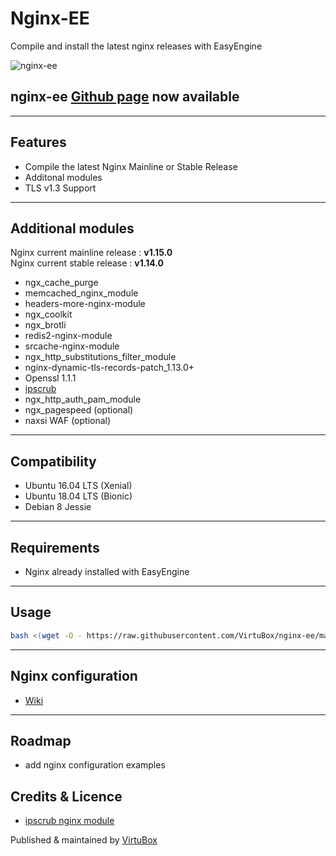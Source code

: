 # Nginx-EE

Compile and install the latest nginx releases with EasyEngine

![nginx-ee](https://raw.githubusercontent.com/VirtuBox/nginx-ee/master/nginx-ee.png)

## nginx-ee [Github page](https://virtubox.github.io/nginx-ee/) now available

-----

## Features

* Compile the latest Nginx Mainline or Stable Release
* Additonal modules
* TLS v1.3 Support

-----

## Additional modules

Nginx current mainline release : **v1.15.0**  
Nginx current stable release : **v1.14.0**

* ngx_cache_purge
* memcached_nginx_module
* headers-more-nginx-module
* ngx_coolkit
* ngx_brotli
* redis2-nginx-module
* srcache-nginx-module
* ngx_http_substitutions_filter_module
* nginx-dynamic-tls-records-patch_1.13.0+
* Openssl 1.1.1
* [ipscrub](http://www.ipscrub.org/)
* ngx_http_auth_pam_module
* ngx_pagespeed (optional)
* naxsi WAF (optional)

-----

## Compatibility

* Ubuntu 16.04 LTS (Xenial)
* Ubuntu 18.04 LTS (Bionic)
* Debian 8 Jessie

----

## Requirements

* Nginx already installed with EasyEngine

-----

## Usage

```bash
bash <(wget -O - https://raw.githubusercontent.com/VirtuBox/nginx-ee/master/nginx-build.sh)
```

-----

## Nginx configuration

* [Wiki](https://github.com/VirtuBox/nginx-ee/wiki/)

-----

## Roadmap

* add nginx configuration examples

## Credits & Licence

* [ipscrub nginx module](http://ipscrub.org/)

Published & maintained by <a href="https://virtubox.net" title="VirtuBox">VirtuBox</a>
